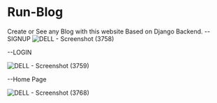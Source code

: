 # Run-Blog
Create or See any Blog with this website Based on Django Backend.
--SIGNUP
![DELL - Screenshot (3758)](https://user-images.githubusercontent.com/47920126/112746998-3760ea80-8fd0-11eb-843b-835ee458613c.png)

--LOGIN


![DELL - Screenshot (3759)](https://user-images.githubusercontent.com/47920126/112747037-7abb5900-8fd0-11eb-8438-790c44de8203.png)


--Home Page

![DELL - Screenshot (3768)](https://user-images.githubusercontent.com/47920126/112747096-c968f300-8fd0-11eb-9335-855e4a4dacf9.png)
